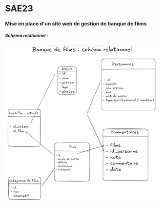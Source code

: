 # SAE23

### Mise en place d'un site web de gestion de banque de films

##### Schéma relationnel : 

![alt text](Documentation/schema.png)
